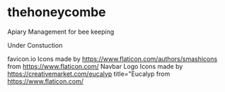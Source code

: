 # thehoneycombe
Apiary Management for bee keeping 

Under Constuction


favicon.io Icons made by https://www.flaticon.com/authors/smashicons from https://www.flaticon.com/
Navbar Logo Icons made by https://creativemarket.com/eucalyp title="Eucalyp from https://www.flaticon.com/